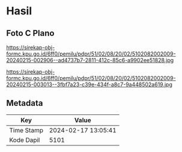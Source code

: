 # Hasil

## Foto C Plano

https://sirekap-obj-formc.kpu.go.id/6ff0/pemilu/pdpr/51/02/08/20/02/5102082002009-20240215-002906--ad4737b7-2811-412c-85c6-a9902ee51828.jpg

https://sirekap-obj-formc.kpu.go.id/6ff0/pemilu/pdpr/51/02/08/20/02/5102082002009-20240215-003013--3fbf7a23-c39e-434f-a8c7-9a448502a619.jpg


## Metadata

| Key        | Value               |
| ---------- | ------------------- |
| Time Stamp | 2024-02-17 13:05:41 |
| Kode Dapil | 5101                |



